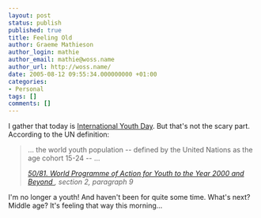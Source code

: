 ```yaml
---
layout: post
status: publish
published: true
title: Feeling Old
author: Graeme Mathieson
author_login: mathie
author_email: mathie@woss.name
author_url: http://woss.name/
date: 2005-08-12 09:55:34.000000000 +01:00
categories:
- Personal
tags: []
comments: []
---
```

I gather that today is <a href="http://www.un.org/esa/socdev/unyin/iyouthday.htm" title="Youth at the United Nations: 12 August - International Youth Day">International Youth Day</a>.  But that's not the scary part.  According to the UN definition:

<blockquote>
<p>... the world youth population -- defined by the United Nations as the age cohort 15-24 -- ...</p>
<cite><a href="http://daccess-ods.un.org/TMP/2720543.html">50/81. World Programme of Action for Youth to the Year 2000 and Beyond </a>, section 2, paragraph 9</cite>
</blockquote>

I'm no longer a youth!  And haven't been for quite some time.  What's next?  Middle age?  It's feeling that way this morning...
